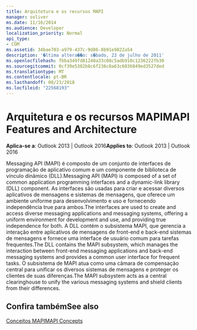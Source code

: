```yaml
---
title: Arquitetura e os recursos MAPI
manager: soliver
ms.date: 11/16/2014
ms.audience: Developer
localization_priority: Normal
api_type:
- COM
ms.assetid: 34bae703-a979-437c-9d86-8b91e9822a54
description: '�ltima altera��o: s�bado, 23 de julho de 2011'
ms.openlocfilehash: fbba349fd81240a33c08c5adb910c1236222fb30
ms.sourcegitcommit: 0cf39e5382b8c6f236c8a63c6036849ed3527ded
ms.translationtype: MT
ms.contentlocale: pt-BR
ms.lasthandoff: 08/23/2018
ms.locfileid: "22568193"
---
```

# <a name="mapi-features-and-architecture"></a><span data-ttu-id="f8d29-103">Arquitetura e os recursos MAPI</span><span class="sxs-lookup"><span data-stu-id="f8d29-103">MAPI Features and Architecture</span></span>

  
  
<span data-ttu-id="f8d29-104">**Aplica-se a**: Outlook 2013 | Outlook 2016</span><span class="sxs-lookup"><span data-stu-id="f8d29-104">**Applies to**: Outlook 2013 | Outlook 2016</span></span> 
  
<span data-ttu-id="f8d29-105">Messaging API (MAPI) é composto de um conjunto de interfaces de programação de aplicativo comum e um componente de biblioteca de vínculo dinâmico (DLL).</span><span class="sxs-lookup"><span data-stu-id="f8d29-105">Messaging API (MAPI) is composed of a set of common application programming interfaces and a dynamic-link library (DLL) component.</span></span> <span data-ttu-id="f8d29-106">As interfaces são usadas para criar e acessar diversos aplicativos de mensagens e sistemas de mensagens, que oferece um ambiente uniforme para desenvolvimento e uso e fornecendo independência true para ambos.</span><span class="sxs-lookup"><span data-stu-id="f8d29-106">The interfaces are used to create and access diverse messaging applications and messaging systems, offering a uniform environment for development and use, and providing true independence for both.</span></span> <span data-ttu-id="f8d29-107">A DLL contém o subsistema MAPI, que gerencia a interação entre aplicativos de mensagens de front-end e back-end sistemas de mensagens e fornece uma interface de usuário comum para tarefas frequentes.</span><span class="sxs-lookup"><span data-stu-id="f8d29-107">The DLL contains the MAPI subsystem, which manages the interaction between front-end messaging applications and back-end messaging systems and provides a common user interface for frequent tasks.</span></span> <span data-ttu-id="f8d29-108">O subsistema de MAPI atua como uma câmara de compensação central para unificar os diversos sistemas de mensagens e proteger os clientes de suas diferenças.</span><span class="sxs-lookup"><span data-stu-id="f8d29-108">The MAPI subsystem acts as a central clearinghouse to unify the various messaging systems and shield clients from their differences.</span></span>
  
## <a name="see-also"></a><span data-ttu-id="f8d29-109">Confira também</span><span class="sxs-lookup"><span data-stu-id="f8d29-109">See also</span></span>



[<span data-ttu-id="f8d29-110">Conceitos MAPI</span><span class="sxs-lookup"><span data-stu-id="f8d29-110">MAPI Concepts</span></span>](mapi-concepts.md)


